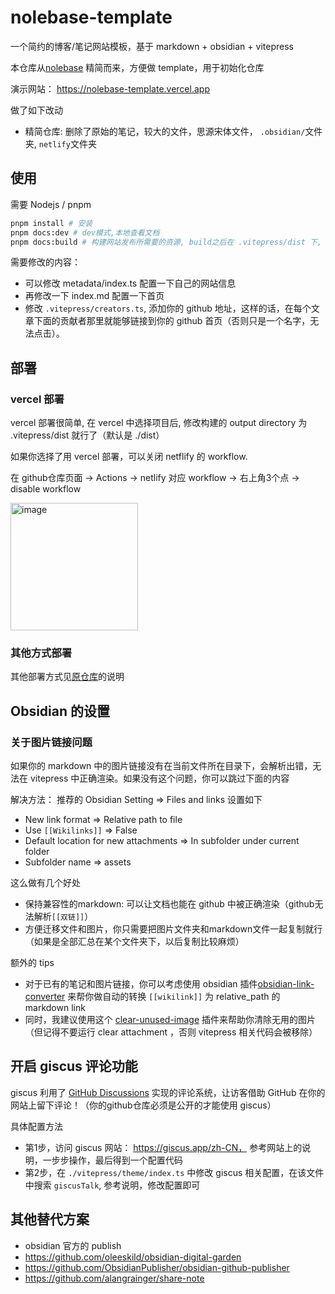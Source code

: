 # nolebase-template

一个简约的博客/笔记网站模板，基于 markdown + obsidian + vitepress

本仓库从[nolebase](https://github.com/nolebase/nolebase/) 精简而来，方便做 template，用于初始化仓库

演示网站： https://nolebase-template.vercel.app

做了如下改动
- 精简仓库: 删除了原始的笔记，较大的文件，思源宋体文件， `.obsidian/`文件夹, `netlify`文件夹


## 使用
需要 Nodejs / pnpm

```bash
pnpm install # 安装
pnpm docs:dev # dev模式,本地查看文档
pnpm docs:build # 构建网站发布所需要的资源, build之后在 .vitepress/dist 下, 保证在本地能构建成功后再发布比较好
```

需要修改的内容：
- 可以修改 metadata/index.ts 配置一下自己的网站信息
- 再修改一下 index.md 配置一下首页
- 修改 `.vitepress/creators.ts`, 添加你的 github 地址，这样的话，在每个文章下面的贡献者那里就能够链接到你的 github 首页（否则只是一个名字，无法点击）。

## 部署
### vercel 部署
vercel 部署很简单, 在 vercel 中选择项目后, 修改构建的 output directory 为 .vitepress/dist 就行了（默认是 ./dist）

如果你选择了用 vercel 部署，可以关闭 netflify 的 workflow.

在 github仓库页面 -> Actions -> netlify 对应 workflow -> 右上角3个点 -> disable workflow

<img width="204" alt="image" src="https://github.com/Jackiexiao/nolebase-template/assets/18050469/aa83c0f4-9ff6-4fc2-b5df-eb45f81f6773">

### 其他方式部署
其他部署方式见[原仓库](https://github.com/nolebase/nolebase/)的说明

## Obsidian 的设置
### 关于图片链接问题
如果你的 markdown 中的图片链接没有在当前文件所在目录下，会解析出错，无法在 vitepress 中正确渲染。如果没有这个问题，你可以跳过下面的内容

解决方法： 推荐的  Obsidian Setting => Files and links 设置如下
- New link format => Relative path to file
-  Use `[[Wikilinks]]` => False
- Default location for new attachments => In subfolder under current folder 
-  Subfolder name => assets

这么做有几个好处
- 保持兼容性的markdown: 可以让文档也能在 github 中被正确渲染（github无法解析`[[双链]]`）
- 方便迁移文件和图片，你只需要把图片文件夹和markdown文件一起复制就行（如果是全部汇总在某个文件夹下，以后复制比较麻烦）

额外的 tips
- 对于已有的笔记和图片链接，你可以考虑使用 obsidian 插件[obsidian-link-converter](https://github.com/ozntel/obsidian-link-converter) 来帮你做自动的转换 `[[wikilink]]` 为 relative_path 的 markdown link
- 同时，我建议使用这个 [clear-unused-image](https://github.com/ozntel/oz-clear-unused-images-obsidian) 插件来帮助你清除无用的图片（但记得不要运行 clear attachment ，否则 vitepress 相关代码会被移除）

## 开启 giscus 评论功能
giscus 利用了 [GitHub Discussions](https://docs.github.com/en/discussions) 实现的评论系统，让访客借助 GitHub 在你的网站上留下评论！（你的github仓库必须是公开的才能使用 giscus）

具体配置方法
- 第1步，访问 giscus 网站： https://giscus.app/zh-CN， 参考网站上的说明，一步步操作，最后得到一个配置代码
- 第2步，在 `./vitepress/theme/index.ts` 中修改 giscus 相关配置，在该文件中搜索 `giscusTalk`, 参考说明，修改配置即可

## 其他替代方案
- obsidian 官方的 publish 
- https://github.com/oleeskild/obsidian-digital-garden
- https://github.com/ObsidianPublisher/obsidian-github-publisher
- https://github.com/alangrainger/share-note

